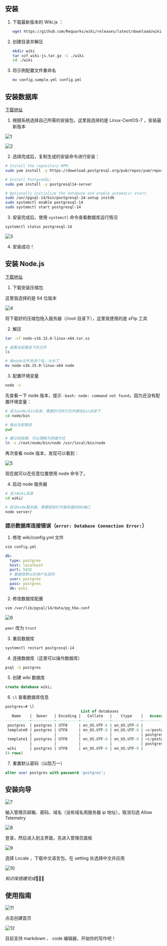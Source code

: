 ##  安装

1. 下载最新版本的 Wiki.js ：

    ```bash
    wget https://github.com/Requarks/wiki/releases/latest/download/wiki-js.tar.gz
    ```
2. 创建目录并解压
   
    ```bash
    mkdir wiki
    tar xzf wiki-js.tar.gz -C ./wiki
    cd ./wiki
    ```
3. 将示例配置文件重命名
   
    ```bash
    mv config.sample.yml config.yml
    ```

## 安装数据库 

[下载地址](https://www.postgresql.org/download/)


1. 根据系统选择自己所需的安装包，这里我选择的是 Linux-CentOS-7 ，安装最新版本

![1](https://cdn.gxmnzl.xyz//img/202205311019169.png)

![2](https://cdn.gxmnzl.xyz//img/202205311021197.png)

2. 选择完成后，复制生成的安装命令进行安装：

```bash
# Install the repository RPM:
sudo yum install -y https://download.postgresql.org/pub/repos/yum/reporpms/EL-7-x86_64/pgdg-redhat-repo-latest.noarch.rpm

# Install PostgreSQL:
sudo yum install -y postgresql14-server

# Optionally initialize the database and enable automatic start:
sudo /usr/pgsql-14/bin/postgresql-14-setup initdb
sudo systemctl enable postgresql-14
sudo systemctl start postgresql-14
```

3. 安装完成后，使用 `systemctl` 命令查看数据库运行情况

```bash
systemctl status postgresql-14
```

![3](https://cdn.gxmnzl.xyz//img/202205311030724.png)

4. 安装成功！



## 安装 Node.js

[下载地址](https://nodejs.org/zh-cn/download/)

1. 下载安装压缩包

这里我选择的是 64 位版本

![4](https://cdn.gxmnzl.xyz//img/202205311032314.png)


将下载好的压缩包拖入服务器（/root 目录下），这里我使用的是 xFtp 工具

2. 解压

```bash
tar -xf node-v16.15.0-linux-x64.tar.xz

# 查看当前路径下的文件
ls

# 给node文件夹改个名，太长了
mv node-v16.15.0-linux-x64 node
```

3. 配置环境变量

```bash
node -v
```

先查看一下 node 版本，提示 `-bash: node: command not found`，因为还没有配置环境变量：

```bash
# 进入node/bin目录，需要的可执行文件都在bin目录下
cd node/bin

# 输出当前路径
pwd

# 建立软链接，可以理解为快捷方式
ln -s /root/node/bin/node /usr/local/bin/node
```

再次查看 node 版本，发现可以看到：

![5](https://cdn.gxmnzl.xyz//img/202205311102998.png)

现在就可以在任意位置使用 node 命令了。

4. 启动 node 服务器

```bash
# 进入Wiki目录
cd wiki/

# 启动node服务器，需要提前打开服务器3000端口
node server/
```

### 提示数据库连接错误（`error: Database Connection Error:`）

1. 修改 wiki/config.yml 文件

```bash
vim config.yml
```

```yml
db:
  type: postgres
  host: localhost
  port: 5432
  # 数据库默认的用户名密码
  user: postgres
  pass: postgres
  db: wiki
```

2. 修改数据库配置

```bash
vim /var/lib/pgsql/14/data/pg_hba.conf
```

![6](https://cdn.gxmnzl.xyz//img/202205311121384.png)

`peer` 改为 `trust`

3. 重启数据库

```bash
systemctl restart postgresql-14
```

4. 连接数据库（这里可以操作数据库）

```bash
psql -U postgres
```

5. 创建 wiki 数据库

```sql
create database wiki;
```

6. `\l` 查看数据库信息

```sql
postgres=# \l
                                  List of databases
   Name    |  Owner   | Encoding |   Collate   |    Ctype    |   Access privileges   
-----------+----------+----------+-------------+-------------+-----------------------
 postgres  | postgres | UTF8     | en_US.UTF-8 | en_US.UTF-8 | 
 template0 | postgres | UTF8     | en_US.UTF-8 | en_US.UTF-8 | =c/postgres          +
           |          |          |             |             | postgres=CTc/postgres
 template1 | postgres | UTF8     | en_US.UTF-8 | en_US.UTF-8 | =c/postgres          +
           |          |          |             |             | postgres=CTc/postgres
 wiki      | postgres | UTF8     | en_US.UTF-8 | en_US.UTF-8 | 
(4 rows)
```

7. 重置默认密码（以防万一）

```sql
alter user postgres with password 'postgres';
```

## 安装向导

![7](https://cdn.gxmnzl.xyz//img/202205311145607.png)

输入管理员邮箱、密码、域名（没有域名用服务器 ip 地址），取消勾选 Allow Telemetry

![8](https://cdn.gxmnzl.xyz//img/202205311147635.png)


登录，然后进入到主界面，先进入管理员面板

![9](https://cdn.gxmnzl.xyz//img/202205311148977.png)

选择 Locale ，下载中文语言包，在 setting 处选择中文并应用

![10](https://cdn.gxmnzl.xyz//img/202205311150360.png)


*知识库搭建完成*🎉🎉🎉


## 使用指南

![11](https://cdn.gxmnzl.xyz//img/202205311154609.png)

点击创建首页

![12](https://cdn.gxmnzl.xyz//img/202205311154904.png)

目前支持 markdown 、 code 编辑器，开始你的写作吧！

